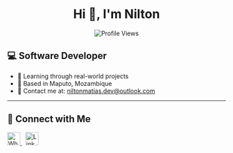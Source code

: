 <h1 align="center">Hi 👋, I'm Nilton</h1>

<p align="center">
  <img src="https://visitor-badge.laobi.icu/badge?page_id=niltonmatias/niltonmatias" alt="Profile Views" />
</p>

## 💻 Software Developer

- 🌱 Learning through real-world projects  
- 📍 Based in Maputo, Mozambique  
- 📧 Contact me at: [niltonmatias.dev@outlook.com](mailto:niltonmatias.dev@outlook.com)

---

## 🤝 Connect with Me

<p align="left">
  <a href="https://wa.me/258877740104" target="_blank">
    <img src="https://cdn.simpleicons.org/whatsapp/25D366" alt="WhatsApp" width="30" height="30" />
  </a>
  &nbsp;
  <a href="https://www.linkedin.com/in/nilton-matias" target="_blank">
    <img src="https://cdn.jsdelivr.net/gh/devicons/devicon/icons/linkedin/linkedin-original.svg" alt="LinkedIn" width="30" height="30" />
  </a>
</p>
